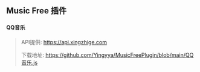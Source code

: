 ## Music Free 插件

#### QQ音乐

> API提供: https://api.xingzhige.com
> 
> 下载地址: https://github.com/Yingyya/MusicFreePlugin/blob/main/QQ音乐.js

